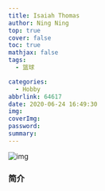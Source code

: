 ```yaml
---
title: Isaiah Thomas
author: Ning Ning
top: true
cover: false
toc: true
mathjax: false
tags:
  - 篮球

categories:
  - Hobby
abbrlink: 64617
date: 2020-06-24 16:49:30
img:
coverImg:
password:
summary:
---
```

![img](https://cdn.jsdelivr.net/gh/CoreyTao/photo2/小托马斯.jpg)
### 简介






